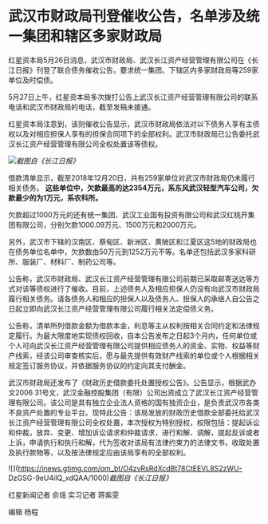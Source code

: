 # 武汉市财政局刊登催收公告，名单涉及统一集团和辖区多家财政局

红星资本局5月26日消息，武汉市财政局、武汉长江资产经营管理有限公司在《长江日报》刊登了联合债务催收公告，要求统一集团、下辖区内多家财政局等259家单位及时偿债。

5月27日上午，红星资本局多次拨打公告上武汉长江资产经营管理有限公司的联系电话和武汉市财政局的电话，截至发稿未接通。

红星资本局注意到，该则催收公告显示，武汉市财政局依法对以下债务人享有主债权以及对相应担保人享有的担保合同项下的全部权利。武汉市财政局已公告委托武汉长江资产经营管理有限公司全权处置该等债权。

![](https://inews.gtimg.com/om_bt/OOemeROEa0z1GPZULwN2qNBT7ULw99Zeosw8I21rQUO24AA/1000)_截图自《长江日报》_

借款清单显示，截至2018年12月20日，共有259家单位对武汉市财政局仍未履行相关债务。
**这些单位中，欠款最高的达2354万元，系东风武汉轻型汽车公司，欠款最少的为1万元，系农科所。**

欠款超过1000万元的还有统一集团、武汉工业国有投资有限公司和武汉红桃开集团有限公司，分别欠款1000.09万元、1500万元和2000万元。

另外，武汉市下辖的汉南区、蔡甸区、新洲区、黄陂区和江夏区这5地的财政局也在债务单位名单中，欠款数由50万元到1252万元不等。名单还包括武汉多家科研所、服装厂、材料厂、制药公司等。

公告称，武汉市财政局、武汉长江资产经营管理有限公司前期已采取邮寄送达等方式对该等债权进行了催收。目前，上述债务人及相应担保人仍没有向武汉市财政局履行相关债务。请各债务人和相应的担保人以及债务人、担保人的承继人自公告之日起立即向武汉长江资产经营管理有限公司履行相关法定偿债义务。

公告称，清单所列借款金额为借款本金，利息等主从权利按相关合同约定和法律规定履行。为最大限度地实现债权回收，自本公告发布之日起3个月内，任何单位或个人可向武汉长江资产经营管理有限公司提供相应债务人的资金、实物、权益等财产线索，经该公司审查核实后，愿与最先提供有效财产线索的单位或个人根据相关规定签订服务协议，并依据服务协议的约定向其支付酬金。

武汉市财政局还发布了《财政历史借款委托处置授权公告》。公告显示，根据武办文2006
31号文，武汉金融控股集团（有限）公司出资成立了武汉长江资产经营管理有限公司。该公司是具有独立企业法人资格的国有独资企业，是负责武汉市各类不良资产处置的专业平台。现特此公告：该局发放的财政历史借款全部委托给武汉长江资产经营管理有限公司全权处置，本次授权为特别授权，权限包括：提起诉讼和仲裁，放弃、变更、增加诉讼请求和仲裁请求，进行和解、调解，提起反诉或者上诉，申请执行和执行和解，代为签收对该局有法律约束力的法律文书，收取处置及执行款物等，以及按法律规定应由该局享有的全部权利。

![](https://inews.gtimg.com/om_bt/O4zvRsRdXcdBt78CtEEVL8S2zWU-
DzGSG-9eU4iIQ_xdQAA/1000)_截图自《长江日报》_

红星新闻记者 俞瑶 实习记者 蒋紫雯

编辑 杨程

